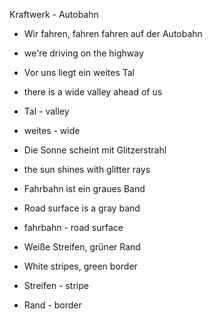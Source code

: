 Kraftwerk - Autobahn

- Wir fahren, fahren fahren auf der Autobahn
- we're driving on the highway

- Vor uns liegt ein weites Tal
- there is a wide valley ahead of us
- Tal - valley
- weites - wide

- Die Sonne scheint mit Glitzerstrahl
- the sun shines with glitter rays

- Fahrbahn ist ein graues Band
- Road surface is a gray band
- fahrbahn - road surface
- Weiße Streifen, grüner Rand
- White stripes, green border
- Streifen - stripe
- Rand - border